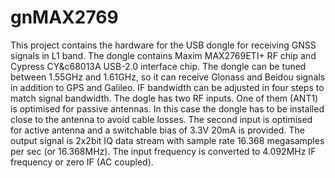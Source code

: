 # gnMAX2769
This project contains the hardware for the USB dongle for receiving GNSS signals in L1 band. The dongle contains Maxim MAX2769ETI+ RF chip and Cypress CY&c68013A USB-2.0 interface chip. The dongle can be tuned between 1.55GHz and 1.61GHz, so it can receive Glonass and Beidou signals in addition to GPS and Galileo. IF bandwidth can be adjusted in four steps to match signal bandwidth.
The dogle has two RF inputs. One of them (ANT1) is optimised for passive antennas. In this case the dongle has to be installed close to the antenna to avoid cable losses. The second input is optimised for active antenna and a switchable bias of 3.3V 20mA is provided.
The output signal is 2x2bit IQ data stream with sample rate 16.368 megasamples per sec (or 16.368MHz). The input frequency is converted to 4.092MHz IF frequency or zero IF (AC coupled).
